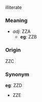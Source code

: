 illiterate
### Meaning
+ _adj_: ZZA
    + __eg__: ZZB

### Origin

ZZC

### Synonym

__eg__: ZZD

+ ZZE


